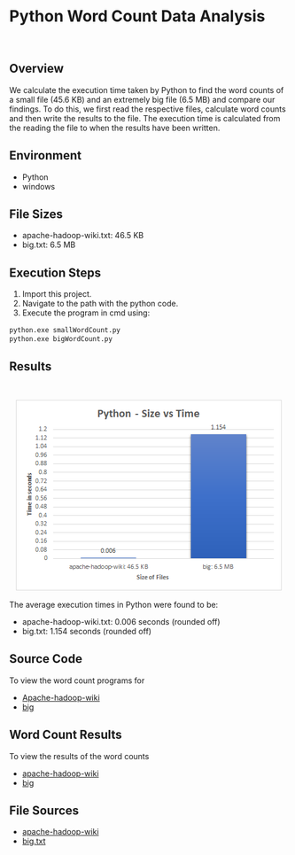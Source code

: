 # Python Word Count Data Analysis

<p align="center">
	<a href="#">
		<img src="" width=100/>
	</a>
</p>

## Overview

We calculate the execution time taken by Python to find the word counts of a small file (45.6 KB) and an extremely big file (6.5 MB) and compare our findings. To do this, we first read the respective files, calculate word counts and then write the results to the file. The execution time is calculated from the reading the file to when the results have been written.

## Environment

- Python 
- windows

## File Sizes

- apache-hadoop-wiki.txt: 46.5 KB
- big.txt: 6.5 MB 

## Execution Steps

1. Import this project.
2. Navigate to the path with the python code.
3. Execute the program in cmd using:
```
python.exe smallWordCount.py
python.exe bigWordCount.py
```

## Results
 
<br>
<p align="center">
	<img src="python-graph.png" title="Python word count - Size vs Time chart" alt="Python word count - Size vs Time chart">
</p>

The average execution times in Python were found to be:

- apache-hadoop-wiki.txt: 0.006 seconds (rounded off)
- big.txt:  1.154 seconds (rounded off)

## Source Code
To view the word count programs for 
- [Apache-hadoop-wiki](smallWordCount.py)
- [big](bigWordCount.py)

## Word Count Results

To view the results of the word counts
- [apache-hadoop-wiki](Word-count-apache-hadoop-wiki.txt)
- [big](Word-count-big.txt)

## File Sources

- [apache-hadoop-wiki](https://en.wikipedia.org/wiki/Apache_Hadoop)
- [big.txt](https://norvig.com/big.txt)